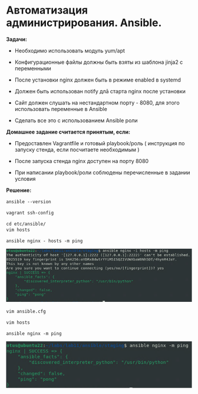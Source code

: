 # Автоматизация администрирования. Ansible.

**Задачи:**

* Необходимо использовать модуль yum/apt

* Конфигурационные файлы должны быть взяты из шаблона jinja2 с переменными

* После установки nginx должен быть в режиме enabled в systemd

* Должен быть использован notify длā старта nginx после установки

* Сайт должен слушать на нестандартном порту - 8080, для этого использовать переменные в Ansible

* Сделать все это с использованием Ansible роли

**Домашнее задание считается принятым, если:**

* Предоставлен Vagrantfile и готовый playbook/роль ( инструкция по запуску
стенда, если посчитаете необходимым )

* После запуска стенда nginx доступен на порту 8080

* При написании playbook/роли соблюдены перечисленные в задании условия


**Решение:**

```
ansible --version
```

```
vagrant ssh-config
```

```
cd etc/ansible/
vim hosts
```

```
ansible nginx - hosts -m ping
```

![Alt text](image-1.png)

```
vim ansible.cfg
```

```
vim hosts
```

```
ansible nginx -m ping
```

![Alt text](image-2.png)
















